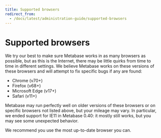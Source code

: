 ```yaml
---
title: Supported browsers
redirect_from:
  - /docs/latest/administration-guide/supported-browsers
---
```


# Supported browsers

We try our best to make sure Metabase works in as many browsers as possible, but as this is the Internet, there may be little quirks from time to time in different settings. We believe Metabase works on these versions of these browsers and will attempt to fix specific bugs if any are found:

- Chrome (v70+)
- Firefox (v68+)
- Microsoft Edge (v17+)
- Safari (v11+)

Metabase may run perfectly well on older versions of these browsers or on specific browsers not listed above, but your mileage may vary. In particular, we ended support for IE11 in Metabase 0.40: it mostly still works, but you may see some unexpected behavior.

We recommend you use the most up-to-date browser you can.